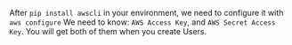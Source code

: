 
After `pip install awscli` in your environment, we need to configure it with `aws configure`
We need to know: `AWS Access Key`, and `AWS Secret Access Key`. 
You will get both of them when you create Users.